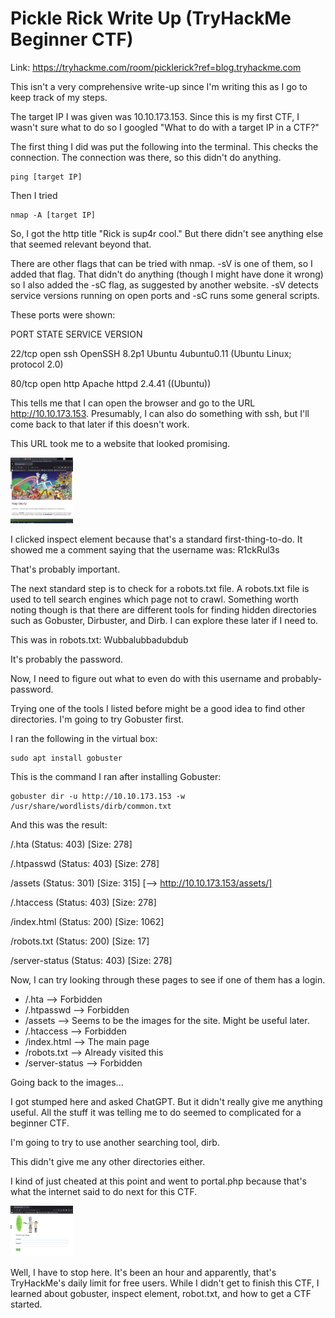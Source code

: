 # Pickle Rick Write Up (TryHackMe Beginner CTF)

Link: https://tryhackme.com/room/picklerick?ref=blog.tryhackme.com 

This isn't a very comprehensive write-up since I'm writing this as I go to keep track of my steps. 

The target IP I was given was 10.10.173.153. Since this is my first CTF, I wasn't sure what to do so I googled "What to do with a target IP in a CTF?"

The first thing I did was put the following into the terminal. This checks the connection. The connection was there, so this didn't do anything. 
    
    ping [target IP] 


Then I tried 
    
    nmap -A [target IP]

So, I got the http title "Rick is sup4r cool." But there didn't see anything else that seemed relevant beyond that. 

There are other flags that can be tried with nmap. -sV is one of them, so I added that flag. That didn't do anything (though I might have done it wrong) so I also added the -sC flag, as suggested by another website. -sV detects service versions running on open ports and -sC runs some general scripts. 

These ports were shown: 

PORT   STATE SERVICE VERSION

22/tcp open  ssh     OpenSSH 8.2p1 Ubuntu 4ubuntu0.11 (Ubuntu Linux; protocol 2.0)

80/tcp open  http    Apache httpd 2.4.41 ((Ubuntu))

This tells me that I can open the browser and go to the URL http://10.10.173.153. Presumably, I can also do something with ssh, but I'll come back to that later if this doesn't work. 

This URL took me to a website that looked promising. 

<img src="image1.png" width="100">

I clicked inspect element because that's a standard first-thing-to-do. It showed me a comment saying that the username was: R1ckRul3s

That's probably important. 

The next standard step is to check for a robots.txt file. A robots.txt file is used to tell search engines which page not to crawl. Something worth noting though is that there are different tools for finding hidden directories such as Gobuster, Dirbuster, and Dirb. I can explore these later if I need to. 

This was in robots.txt:
Wubbalubbadubdub 

It's probably the password. 

Now, I need to figure out what to even do with this username and probably-password. 

Trying one of the tools I listed before might be a good idea to find other directories. I'm going to try Gobuster first. 

I ran the following in the virtual box: 

    sudo apt install gobuster 

This is the command I ran after installing Gobuster:

    gobuster dir -u http://10.10.173.153 -w /usr/share/wordlists/dirb/common.txt

And this was the result: 


/.hta                 (Status: 403) [Size: 278]

/.htpasswd            (Status: 403) [Size: 278]

/assets               (Status: 301) [Size: 315] [--> http://10.10.173.153/assets/]

/.htaccess            (Status: 403) [Size: 278]

/index.html           (Status: 200) [Size: 1062]

/robots.txt           (Status: 200) [Size: 17]

/server-status        (Status: 403) [Size: 278]


Now, I can try looking through these pages to see if one of them has a login. 

- /.hta --> Forbidden
- /.htpasswd --> Forbidden
- /assets --> Seems to be the images for the site. Might be useful later. 
- /.htaccess --> Forbidden
- /index.html --> The main page 
- /robots.txt --> Already visited this
- /server-status --> Forbidden

Going back to the images...

I got stumped here and asked ChatGPT. But it didn't really give me anything useful. All the stuff it was telling me to do seemed to complicated for a beginner CTF. 

I'm going to try to use another searching tool, dirb.

This didn't give me any other directories either. 

I kind of just cheated at this point and went to portal.php because that's what the internet said to do next for this CTF. 

<img src="image2.png" width="100">

Well, I have to stop here. It's been an hour and apparently, that's TryHackMe's daily limit for free users. While I didn't get to finish this CTF, I learned about gobuster, inspect element, robot.txt, and how to get a CTF started. 



